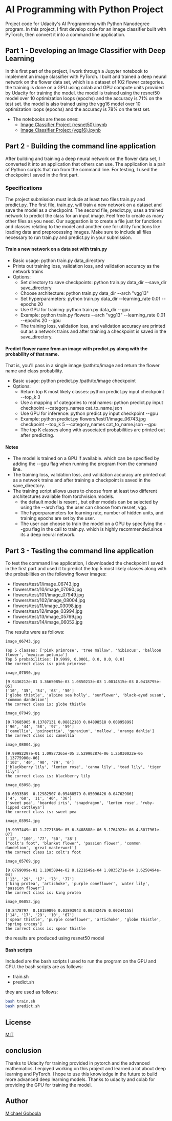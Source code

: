 # AI Programming with Python Project

Project code for Udacity's AI Programming with Python Nanodegree program. In this project, I first develop code for an image classifier built with PyTorch, then convert it into a command line application.

## Part 1 - Developing an Image Classifier with Deep Learning

In this first part of the project, I work through a Jupyter notebook to implement an image classifier with PyTorch. I built and trained a deep neural network on the flower data set, which is a dataset of 102 flower categories.
the training is done on a GPU using colab and GPU compute units provided by Udacity for training the model.
the model is trained using the resnet50 model over 10 optimization loops (epochs) and the accuracy is 71% on the test set.
the model is also trained using the vgg16 model over 10 optimization loops (epochs) and the accuracy is 78% on the test set.

 * The notebooks are these ones:
    * [Image Classifier Project (resnet50).ipynb](Image%20Classifier%20Project%20(resnet50).ipynb)
    * [Image Classifier Project (vgg16).ipynb](Image%20Classifier%20Project%20(vgg16).ipynb)



## Part 2 - Building the command line application

After building and training a deep neural network on the flower data set, I converted it into an application that others can use. The application is a pair of Python scripts that run from the command line. For testing, I used the checkpoint I saved in the first part.


### Specifications

The project submission must include at least two files train.py and predict.py. The first file, train.py, will train a new network on a dataset and save the model as a checkpoint. The second file, predict.py, uses a trained network to predict the class for an input image. Feel free to create as many other files as you need. Our suggestion is to create a file just for functions and classes relating to the model and another one for utility functions like loading data and preprocessing images. Make sure to include all files necessary to run train.py and predict.py in your submission.

#### Train a new network on a data set with train.py

* Basic usage: python train.py data_directory
* Prints out training loss, validation loss, and validation accuracy as the network trains
* Options:
  * Set directory to save checkpoints: python train.py data_dir --save_dir save_directory
  * Choose architecture: python train.py data_dir --arch "vgg13"
  * Set hyperparameters: python train.py data_dir --learning_rate 0.01 --epochs 20
  * Use GPU for training: python train.py data_dir --gpu
  * Example: python train.py flowers --arch "vgg13" --learning_rate 0.01  --epochs 20 --gpu
  * The training loss, validation loss, and validation accuracy are printed out as a network trains and after training a checkpoint is saved in the save_directory.


#### Predict flower name from an image with predict.py along with the probability of that name. 
That is, you'll pass in a single image /path/to/image and return the flower name and class probability.

* Basic usage: python predict.py /path/to/image checkpoint
* Options:
  * Return top K most likely classes: python predict.py input checkpoint --top_k 3
  * Use a mapping of categories to real names: python predict.py input checkpoint --category_names cat_to_name.json
  * Use GPU for inference: python predict.py input checkpoint --gpu
  * Example: python predict.py flowers/test/1/image_06743.jpg checkpoint --top_k 5 --category_names cat_to_name.json --gpu
  * The top K classes along with associated probabilities are printed out after predicting.

#### Notes
* The model is trained on a GPU if available. which can be specified by adding the --gpu flag when running the program from the command line.
* The training loss, validation loss, and validation accuracy are printed out as a network trains and after training a checkpoint is saved in the save_directory.
* The training script allows users to choose from at least two different architectures available from torchvision.models.
   * the default model is resent , but other models can be selected by using the --arch flag. the user can choose from resnet, vgg.
   * The hyperparameters for learning rate, number of hidden units, and training epochs are set by the user.
   * The user can choose to train the model on a GPU by specifying the --gpu flag in the call to train.py. which is highly recommended.since its a deep neural network.


## Part 3 - Testing the command line application

To test the command line application, I downloaded the checkpoint I saved in the first part and used it to predict the top 5 most 
likely classes along with the probabilities on the following flower images:

* flowers/test/1/image_06743.jpg
* flowers/test/10/image_07090.jpg
* flowers/test/101/image_07949.jpg
* flowers/test/102/image_08004.jpg
* flowers/test/11/image_03098.jpg
* flowers/test/12/image_03994.jpg
* flowers/test/13/image_05769.jpg
* flowers/test/14/image_06052.jpg

The results were as follows:

```
image_06743.jpg

Top 5 classes: ['pink primrose', 'tree mallow', 'hibiscus', 'balloon flower', 'mexican petunia']
Top 5 probabilities: [0.9999, 0.0001, 0.0, 0.0, 0.0]
the correct class is: pink primrose

image_07090.jpg

[9.9436212e-01 3.3665085e-03 1.0850213e-03 1.0014515e-03 8.0418795e-05]
['10', '35', '54', '63', '50']
['globe thistle', 'alpine sea holly', 'sunflower', 'black-eyed susan', 'common dandelion']
the correct class is: globe thistle

image_07949.jpg

[0.70685905 0.13787131 0.08812183 0.04898518 0.00895899]
['96', '44', '58', '97', '59']
['camellia', 'poinsettia', 'geranium', 'mallow', 'orange dahlia']
the correct class is: camellia`

image_08004.jpg

[9.99982297e-01 1.09877265e-05 3.52990287e-06 1.25030022e-06 1.13775900e-06]
['102', '40', '90', '79', '6']
['blackberry lily', 'lenten rose', 'canna lily', 'toad lily', 'tiger lily']
the correct class is: blackberry lily

image_03098.jpg

[0.6033509  0.12982507 0.05468579 0.05096426 0.04762986]
['4', '68', '11', '40', '36']
['sweet pea', 'bearded iris', 'snapdragon', 'lenten rose', 'ruby-lipped cattleya']
the correct class is: sweet pea

image_03994.jpg

[9.9997449e-01 1.2721309e-05 6.3408888e-06 5.1764923e-06 4.8017961e-07]
['12', '100', '77', '50', '38']
["colt's foot", 'blanket flower', 'passion flower', 'common dandelion', 'great masterwort']
the correct class is: colt's foot

image_05769.jpg

[9.8769009e-01 1.1085894e-02 8.1221649e-04 1.8835271e-04 1.6258494e-04]
['13', '29', '17', '73', '77']
['king protea', 'artichoke', 'purple coneflower', 'water lily', 'passion flower']
the correct class is: king protea

image_06052.jpg

[0.8478797  0.10159896 0.03893943 0.00342476 0.00244155]
['14', '17', '29', '10', '67']
['spear thistle', 'purple coneflower', 'artichoke', 'globe thistle', 'spring crocus']
the correct class is: spear thistle
``` 
the  results are produced using resnet50 model

#### Bash scripts
Included are the bash scripts I used to run the program on the GPU and CPU. the bash scripts are as follows:

* train.sh 
* predict.sh

they are used as follows:

```bash
bash train.sh
bash predict.sh
```

## License
[MIT](https://choosealicense.com/licenses/mit/)

## conclusion

Thanks to Udacity for training provided in pytorch and the advanced mathematics. I enjoyed working on this project and learned a lot about deep learning and PyTorch.
I hope to use this knowledge in the future to build more advanced deep learning models.
Thanks to udacity and colab for providing the GPU for training the model.


## Author
[Michael Goboola](https://github.com/michaelgobz/)
